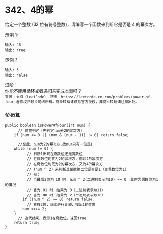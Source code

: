 342、4的幂
===

给定一个整数 (32 位有符号整数)，请编写一个函数来判断它是否是 4 的幂次方。<br>

示例 1:<br>
```
输入: 16
输出: true
```
示例 2:<br>
```
输入: 5
输出: false
```
进阶：<br>
你能不使用循环或者递归来完成本题吗？<br>
``
来源：力扣（LeetCode）
链接：https://leetcode-cn.com/problems/power-of-four
著作权归领扣网络所有。商业转载请联系官方授权，非商业转载请注明出处。
``

### 位运算
```
public boolean isPowerOfFour(int num) {
      // 前置判定（先判定num是2的幂次方）
    if (num <= 0 || (num & (num - 1)) != 0) return false;

      //至此，num为2的幂次方,故num只有一位是1
    while (num != 0) {
          // 判断1出现在奇数位还是偶数位
          // 在偶数位时仅为2的幂次方，而非4的幂次方
          // 在奇数位时既为2的幂次方，又为4的幂次方
          // (num ^ 2) 来判断其倒数第二位是否是1（即偶数位为1）
          // 例：
          // 当最后2位为 10 时，num ^ 2(二进制表示为10) == 0  此时为偶数位为1的情况
          // 当为 01 时，结果为 3（二进制表示为11） 
          // 当为 00 时，结果为 2（二进制表示为10）
        if ((num ^ 2) == 0) return false;
          // 右移2位，继续进行比较，找出1的位置
        num >>>= 2;
    }
      // 迭代结束，表示1在奇数位，返回true 
    return true;
}
```
